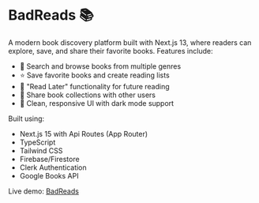 
# BadReads 📚

A modern book discovery platform built with Next.js 13, where readers can explore, save, and share their favorite books. Features include:

- 📖 Search and browse books from multiple genres
- ⭐ Save favorite books and create reading lists
- 🔖 "Read Later" functionality for future reading
- 🤝 Share book collections with other users
- 🎨 Clean, responsive UI with dark mode support

Built using:
- Next.js 15 with Api Routes (App Router)
- TypeScript
- Tailwind CSS
- Firebase/Firestore
- Clerk Authentication
- Google Books API

Live demo: [BadReads](https://badreadswithm.vercel.app/)
